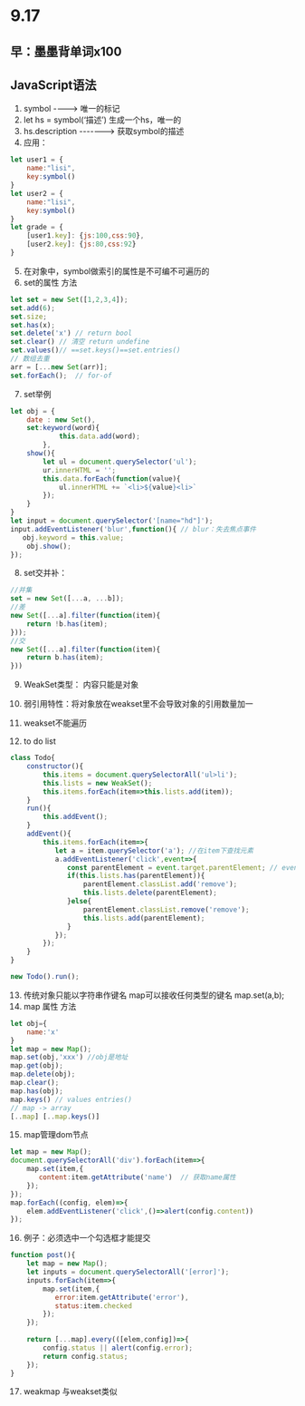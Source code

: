 # 9.17

## 早：墨墨背单词x100

## JavaScript语法

1. symbol ----> 唯一的标记
2. let hs = symbol(‘描述’) 生成一个hs，唯一的
3. hs.description -------> 获取symbol的描述
4. 应用：

```js
let user1 = {
    name:"lisi",
    key:symbol()
}
let user2 = {
    name:"lisi",
    key:symbol()
}
let grade = {
    [user1.key]: {js:100,css:90},
    [user2.key]: {js:80,css:92}
}
```

5. 在对象中，symbol做索引的属性是不可编不可遍历的
6. set的属性 方法

```js
let set = new Set([1,2,3,4]);
set.add(6);
set.size;
set.has(x); 
set.delete('x') // return bool
set.clear() // 清空 return undefine
set.values()// ==set.keys()==set.entries()
// 数组去重
arr = [...new Set(arr)];
set.forEach();	// for-of
```

7. set举例

```js
let obj = {
    date : new Set(),
    set:keyword(word){
    		this.data.add(word);
		},
    show(){
        let ul = document.querySelector('ul');
        ur.innerHTML = '';
        this.data.forEach(function(value){
            ul.innerHTML += `<li>${value}<li>`
        });
    }
}
let input = document.querySelector('[name="hd"]');
input.addEventListener('blur',function(){ // blur：失去焦点事件
   obj.keyword = this.value;
    obj.show();
});
```

8. set交并补：

```js
//并集
set = new Set([...a, ...b]);
//差
new Set([...a].filter(function(item){
    return !b.has(item);
}));
//交
new Set([...a].filter(function(item){
    return b.has(item);
}))
```

9. WeakSet类型： 内容只能是对象

10. 弱引用特性：将对象放在weakset里不会导致对象的引用数量加一
11. weakset不能遍历
12. to do list

```js
class Todo{
    constructor(){
        this.items = document.querySelectorAll('ul>li');
        this.lists = new WeakSet();
        this.items.forEach(item=>this.lists.add(item));  
    }
    run(){
        this.addEvent();
    }
    addEvent(){
        this.items.forEach(item=>{
           let a = item.querySelector('a'); //在item下查找元素
           a.addEventListener('click',event=>{
              const parentElement = event.target.parentElement; // event.target是触发事件的元素
              if(this.lists.has(parentElement)){
                  parentElement.classList.add('remove');
                  this.lists.delete(parentElement);
              }else{
                  parentElement.classList.remove('remove');
                  this.lists.add(parentElement);
              }
           });
        });
    }
}

new Todo().run();
```

13. 传统对象只能以字符串作键名 map可以接收任何类型的键名  map.set(a,b);
14. map 属性 方法

```js
let obj={
    name:'x'
}
let map = new Map();
map.set(obj,'xxx') //obj是地址
map.get(obj);
map.delete(obj);
map.clear();
map.has(obj);
map.keys() // values entries()
// map -> array
[..map] [..map.keys()]
```

15. map管理dom节点

```js
let map = new Map();
document.querySelectorAll('div').forEach(item=>{
    map.set(item,{
       content:item.getAttribute('name')  // 获取name属性
    });
});
map.forEach((config, elem)=>{
    elem.addEventListener('click',()=>alert(config.content))
});
```

16. 例子：必须选中一个勾选框才能提交

```js
function post(){
    let map = new Map();
    let inputs = document.querySelectorAll('[error]');
    inputs.forEach(item=>{
        map.set(item,{
           error:item.getAttribute('error'),
           status:item.checked
        });
    });
    
    return [...map].every(([elem,config])=>{
        config.status || alert(config.error);
        return config.status;
    });
}
```

17. weakmap 与weakset类似